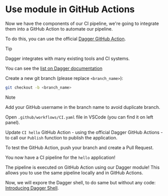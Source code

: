 # Use module in GitHub Actions

Now we have the components of our CI pipeline, we're going to integrate them into a GitHub Action to automate our pipeline.

To do this, you can use the official [Dagger GitHub Action](https://docs.dagger.io/integrations/github).

> [!TIP]
> Dagger integrates with many existing tools and CI systems.
>
> You can see the [list on Dagger documentation](https://docs.dagger.io/integrations)

Create a new git branch (please replace `<branch_name>`):

```bash
git checkout -b <branch_name>
```

> [!NOTE]
> Add your GitHub username in the branch name to avoid duplicate branch.

Open `.github/workflows/CI.yaml` file in VSCode (you can find it on left panel).

Update `CI hello` GitHub Action - using the official Dagger GitHub Actions - to call our `Publish` function to publish the application.

To test the GitHub Action, push your branch and create a Pull Request.

You now have a CI pipeline for the `hello` application!

The pipeline is executed on GitHub Action using our Dagger module! This allows you to use the same pipeline locally and in GitHub Actions.

Now, we will expore the Dagger shell, to do same but without any code: [Introducing Dagger Shell](./05-use-interactive-dagger-shell.md).
